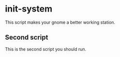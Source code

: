 # init-system
This script makes your gnome a better working station.

## Second script
This is the second script you should run.
